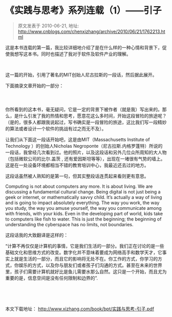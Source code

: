 # 《实践与思考》系列连载（1）——引子 
> 原文发表于 2010-06-21, 地址: http://www.cnblogs.com/chenxizhang/archive/2010/06/21/1762213.html 


这是本书连载的第一篇，我比较详细地介绍了是在什么样的一种心情和背景下，促使我想写这本书。同时也描述了我对于软件及软件产业的理解。

  

 这一篇的开始，引用了著名的MIT创始人尼古拉斯的一段话，然后据此展开。

 下面摘录文章开始的一部分：

  

 ##### 

 你所看到的这本书，毫无疑问，它是一定的背景下被作者（就是我）写出来的。那么，是什么引发了我的热情和思考，愿意花这么多时间，开始这段冒险的旅途呢？（是的，很多人都跟我说起过，写书确实是一段冒险的旅途，这比我们写一段精妙的算法或者设计一个软件的挑战有过之而无不及）。

 让我们从下面这一段话开始吧，这是由MIT（Massachusetts Institute of Technology ）的创始人Nicholas Negroponte（尼古拉斯.内格罗蓬特）所说的一段话，我曾经几次看到过。他的照片，以及这段话和另外几位众所周知的大人物（包括微软公司的比尔.盖茨 , 还有爱因斯坦等等），出现在一堵很有气势的墙上。这是在一处设备环境都相当不错的教育培训中心，我最近还去过的地方。

 这段话虽然被人熟知的是第一句，但其实整段话连贯起来看则更有意思。

 Computing is not about computers any more. It is about living. We are discussing a fundamental cultural change. Being digital is not just being a geek or internet, or mathematically savvy child. It’s actually a way of living and is going to impact absolutely everything. The way you work, the way you study, the way you amuse yourself, the way you communicate among with friends, with your kids. Even in the developing part of world, kids take to computers like fish to water. This is just the beginning; the beginning of understanding the cyberspace has no limits, not boundaries.

 这段话我的大致翻译是这样的：

 “计算不再仅仅是计算机的事情，它是我们生活的一部分。我们正在讨论的是一些基础文化和思维方式的改变。数字化并不意味着要成为网络高手和数学天才，它事实上就是生活的一部分，而且它的影响将无处不在。你工作的方式，你学习的方式，你娱乐的方式，以及你与朋友们或者孩子们沟通的方式。甚至在未来的世界里，孩子们需要计算机就好比是鱼儿需要水那么自然。这只是一个开始，而且尤为重要的是，信息空间是没有任何限制和边界的”.

  

  

 本文下载地址： <http://www.xizhang.com/book/bpt/实践与思考-引子.pdf>



